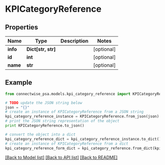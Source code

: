 # KPICategoryReference


## Properties
Name | Type | Description | Notes
------------ | ------------- | ------------- | -------------
**info** | **Dict[str, str]** |  | [optional] 
**id** | **int** |  | [optional] 
**name** | **str** |  | [optional] 

## Example

```python
from connectwise_psa.models.kpi_category_reference import KPICategoryReference

# TODO update the JSON string below
json = "{}"
# create an instance of KPICategoryReference from a JSON string
kpi_category_reference_instance = KPICategoryReference.from_json(json)
# print the JSON string representation of the object
print KPICategoryReference.to_json()

# convert the object into a dict
kpi_category_reference_dict = kpi_category_reference_instance.to_dict()
# create an instance of KPICategoryReference from a dict
kpi_category_reference_form_dict = kpi_category_reference.from_dict(kpi_category_reference_dict)
```
[[Back to Model list]](../README.md#documentation-for-models) [[Back to API list]](../README.md#documentation-for-api-endpoints) [[Back to README]](../README.md)


